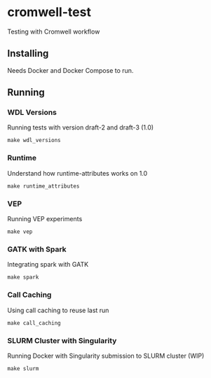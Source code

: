 # cromwell-test
Testing with Cromwell workflow

## Installing

Needs Docker and Docker Compose to run.

## Running

### WDL Versions

Running tests with version draft-2 and draft-3 (1.0)

```
make wdl_versions
```

### Runtime

Understand how runtime-attributes works on 1.0

```
make runtime_attributes
```

### VEP

Running VEP experiments

```
make vep
```

### GATK with Spark

Integrating spark with GATK

```
make spark
```

### Call Caching

Using call caching to reuse last run
```
make call_caching
```

### SLURM Cluster with Singularity

Running Docker with Singularity submission to SLURM cluster (WIP)

```
make slurm
```
